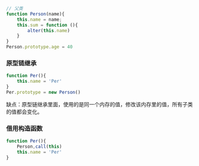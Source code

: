 ```javascript
// 父类
function Person(name){
	this.name = name;
    this.sum = function (){
        alter(this.name)
    }
}
Person.prototype.age = 40
```



### 原型链继承

```javascript
function Per(){
    this.name = 'Per'
}
Per.prototype = new Person()
```

缺点：原型链继承里面，使用的是同一个内存的值，修改该内存里的值，所有子类的值都会变化。

### 借用构造函数

```javascript
function Per(){
    Person,call(this)
    this.name = 'Per'
}

```

